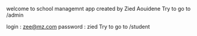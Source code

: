 welcome to school managemnt app
created by Zied Aouidene
Try to go to /admin

login : zee@mz.com
password : zied
Try to go to /student
